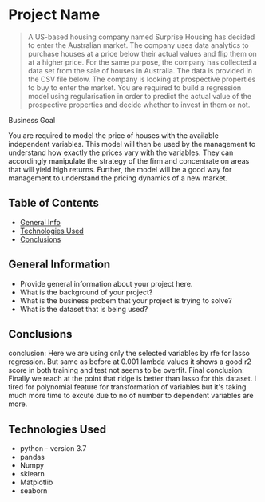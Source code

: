 # Project Name
> A US-based housing company named Surprise Housing has decided to enter the Australian market. The company uses data analytics to purchase houses at a price below their actual values and flip them on at a higher price. For the same purpose, the company has collected a data set from the sale of houses in Australia. The data is provided in the CSV file below.
The company is looking at prospective properties to buy to enter the market. You are required to build a regression model using regularisation in order to predict the actual value of the prospective properties and decide whether to invest in them or not.

Business Goal 

You are required to model the price of houses with the available independent variables. This model will then be used by the management to understand how exactly the prices vary with the variables. They can accordingly manipulate the strategy of the firm and concentrate on areas that will yield high returns. Further, the model will be a good way for management to understand the pricing dynamics of a new market.


## Table of Contents
* [General Info](#general-information)
* [Technologies Used](#technologies-used)
* [Conclusions](#conclusions)

<!-- You can include any other section that is pertinent to your problem -->

## General Information
- Provide general information about your project here.
- What is the background of your project?
- What is the business probem that your project is trying to solve?
- What is the dataset that is being used?

<!-- You don't have to answer all the questions - just the ones relevant to your project. -->

## Conclusions
conclusion:
Here we are using only the selected variables by rfe for lasso regression.
But same as before at 0.001 lambda values it shows a good r2 score in both training and test not seems to be overfit.
Final conclusion:
Finally we reach at the point that ridge is better than lasso for this dataset.
I tired for polynomial feature for transformation of variables but it's taking much more time to excute due to no of number to dependent variables are more.

<!-- You don't have to answer all the questions - just the ones relevant to your project. -->


## Technologies Used
- python - version 3.7
- pandas 
- Numpy
- sklearn
- Matplotlib
- seaborn

<!-- As the libraries versions keep on changing, it is recommended to mention the version of library used in this project 


## Contact
Created by [@SanghamitraMamali] - feel free to contact me!


<!-- Optional -->
<!-- ## License -->
<!-- This project is open source and available under the [... License](). -->

<!-- You don't have to include all sections - just the one's relevant to your project -->
